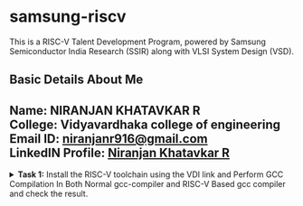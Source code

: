 #  samsung-riscv

This is a RISC-V Talent Development Program, powered by Samsung Semiconductor India Research (SSIR) along with VLSI System Design (VSD).

##  Basic Details About Me
**Name:** NIRANJAN KHATAVKAR R\
**College:** Vidyavardhaka college of engineering\
**Email ID:** niranjanr916@gmail.com\
**LinkedIN Profile:** [Niranjan Khatavkar R](https://www.linkedin.com/in/niranjan-khatavkar-r-2ab34024a/)
---------------------------------------------------------------------------------------------------------------
<details>
<summary><b>Task 1:</b> Install the RISC-V toolchain using the VDI link and Perform GCC Compilation In Both Normal gcc-compiler and RISC-V Based gcc compiler and check the result. </summary>   
<br>
  
* VDI Link: https://forgefunder.com/~kunal/riscv_workshop.vdi and password for the machine is vsdiat

**1. Install Ubuntu 18.04 LTS(Bionic Beaver) on Oracle Virtual Machine Box as given in the file**
  
![Screenshot 2025-01-05 193249](https://github.com/user-attachments/assets/43167b22-996f-49df-a753-fb4e65b9d4ea)

**2. Create a Basic C file then Compile it with normal GCC-Compiler and See the Output**
```
$ gvim sum.c
```

![image](https://github.com/user-attachments/assets/70d837e1-79ed-46c4-93d6-9c7aa5b2e15b)

```
$ gcc sum.c
$ ./a.out
```

![image](https://github.com/user-attachments/assets/cf17f0f3-3c58-427a-8a8b-a18ce0b8f7ee)

**3. Now Compile the same file with RISC-V Gcc-Compiler**

```
$ riscv64-unknown-elf-gcc -O1 -mabi=lp64 -march=rv64i -o sum.o sum.c
```

![image](https://github.com/user-attachments/assets/7248c811-01d1-4e0f-bfb9-164b930f08b0)


Verify that the file has been compiled using below command

```
$ ls -ltr sum.o
```

**4. Check the assembly level file and know the RISC-V command operations**

Obtain the assembly level code file by using below command.

```
$ riscv64-unknown-elf-objdump -d sum.o
```

![image](https://github.com/user-attachments/assets/ba3e6afb-5fde-4039-a7b1-52bacf3875e1)

* Here the **-d** stands for disassemble
* Next run the below command
```
$ riscv64-unknown-elf-objdump -d sum.o | less
```
![image](https://github.com/user-attachments/assets/b8ae9c66-b4fa-4d15-b707-68838a51f345)

* Now check for main by pressing **/** .
* The main here refers to int main() of your c file and keep in mind that the main should be present inside the <>.

 ![sam9](https://github.com/user-attachments/assets/ec6dda50-24e3-488d-9ec7-d6ba7abb4999)

* Now see here mine file took total of **23** instructions to complete the execution of int main() part.
* So, how did I get to know it took 23 instructions simple 101b0-10184=2C. 2C divided by 4 you get 11. 101b0 are last numbers before the atexit part see the image.
* These is when I used ```$ riscv64-unknown-elf-gcc -O1 -mabi=lp64 -march=rv64i -o sum.o sum.c``` command
* If Replace -O1 with -Ofast i.e ```$ riscv64-unknown-elf-gcc -Ofast -mabi=lp64 -march=rv64i -o sum.o sum.c``` then you would see reduction in instruction cycle.
  
 ![image](https://github.com/user-attachments/assets/72ba2688-3da2-4e10-89e1-ffc8313c70e1)

 * For mine it is same but for you it should change.
